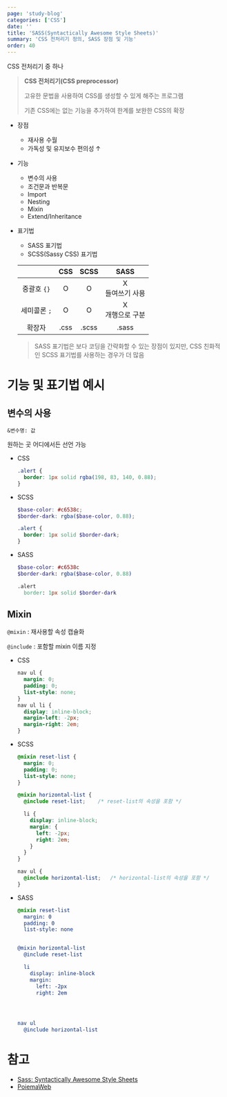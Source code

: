 ```yaml
---
page: 'study-blog'
categories: ['CSS']
date: ''
title: 'SASS(Syntactically Awesome Style Sheets)'
summary: 'CSS 전처리기 정의, SASS 장점 및 기능'
order: 40
---
```


CSS 전처리기 중 하나

> **CSS 전처리기(CSS preprocessor)**
>
> 고유한 문법을 사용하여 CSS를 생성할 수 있게 해주는 프로그램
>
> 기존 CSS에는 없는 기능을 추가하여 한계를 보완한 CSS의 확장

- 장점

  - 재사용 수월
  - 가독성 및 유지보수 편의성 ↑

- 기능

  - 변수의 사용
  - 조건문과 반복문
  - Import
  - Nesting
  - Mixin
  - Extend/Inheritance

- 표기법

  - SASS 표기법
  - SCSS(Sassy CSS) 표기법 

  |              | CSS  | SCSS  |         SASS         |
  | :----------: | :--: | :---: | :------------------: |
  | 중괄호 `{}`  |  O   |   O   | X<br />들여쓰기 사용 |
  | 세미콜론 `;` |  O   |   O   | X<br />개행으로 구분 |
  |    확장자    | .css | .scss |        .sass         |

  > SASS 표기법은 보다 코딩을 간략화할 수 있는 장점이 있지만, CSS 친화적인 SCSS 표기법를 사용하는 경우가 더 많음

# 기능 및 표기법 예시

## 변수의 사용

`&변수명: 값`

 원하는 곳 어디에서든 선언 가능

- CSS

  ```css
  .alert {
    border: 1px solid rgba(198, 83, 140, 0.88);
  }
  ```

- SCSS

  ```scss
  $base-color: #c6538c;
  $border-dark: rgba($base-color, 0.88);
  
  .alert {
    border: 1px solid $border-dark;
  }
  ```

- SASS

  ```scss
  $base-color: #c6538c
  $border-dark: rgba($base-color, 0.88)
  
  .alert
    border: 1px solid $border-dark
  ```

## Mixin

`@mixin` : 재사용할 속성 캡슐화

`@include` : 포함할 mixin 이름 지정

- CSS

  ```css
  nav ul {
    margin: 0;
    padding: 0;
    list-style: none;
  }
  nav ul li {
    display: inline-block;
    margin-left: -2px;
    margin-right: 2em;
  }
  ```

- SCSS

  ```scss
  @mixin reset-list {
    margin: 0;
    padding: 0;
    list-style: none;
  }
  
  @mixin horizontal-list {
    @include reset-list;	/* reset-list의 속성을 포함 */
  
    li {
      display: inline-block;
      margin: {
        left: -2px;
        right: 2em;
      }
    }
  }
  
  nav ul {
    @include horizontal-list;	/* horizontal-list의 속성을 포함 */
  }
  ```

- SASS

  ```scss
  @mixin reset-list
    margin: 0
    padding: 0
    list-style: none
  
  
  @mixin horizontal-list
    @include reset-list
  
    li
      display: inline-block
      margin:
        left: -2px
        right: 2em
  
  
  
  
  nav ul
    @include horizontal-list
  ```

# 참고

- [Sass: Syntactically Awesome Style Sheets](https://sass-lang.com/)
- [PoiemaWeb](https://poiemaweb.com/sass-basics)

